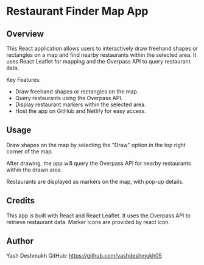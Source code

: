 # Restaurant Finder Map App


## Overview

This React application allows users to interactively draw freehand shapes or rectangles on a map and find nearby restaurants within the selected area. It uses React Leaflet for mapping and the Overpass API to query restaurant data.

Key Features:

- Draw freehand shapes or rectangles on the map.
- Query restaurants using the Overpass API.
- Display restaurant markers within the selected area.
- Host the app on GitHub and Netlify for easy access.





## Usage


Draw shapes on the map by selecting the "Draw" option in the top right corner of the map.

After drawing, the app will query the Overpass API for nearby restaurants within the drawn area.

Restaurants are displayed as markers on the map, with pop-up details.

## Credits
This app is built with React and React Leaflet.
It uses the Overpass API to retrieve restaurant data.
Marker icons are provided by react icon.



## Author
Yash Deshmukh
GitHub: https://github.com/yashdeshmukh05

